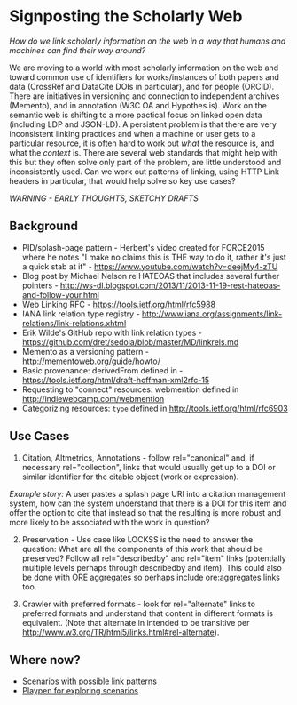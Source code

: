 # Signposting the Scholarly Web

_How do we link scholarly information on the web in a way that humans and machines can find their way around?_

We are moving to a world with most scholarly information on the web and toward common use of identifiers for works/instances of both papers and data (CrossRef and DataCite DOIs in particular), and for people (ORCID). There are initiatives in versioning and connection to independent archives (Memento), and in annotation (W3C OA and Hypothes.is). Work on the semantic web is shifting to a more pactical focus on linked open data (including LDP and JSON-LD). A persistent problem is that there are very inconsistent linking practices and when a machine or user gets to a particular resource, it is often hard to work out _what_ the resource is, and what the _context_ is. There are several web standards that might help with this but they often solve only part of the problem, are little understood and inconsistently used. Can we work out patterns of linking, using HTTP Link headers in particular, that would help solve so key use cases?

*WARNING - EARLY THOUGHTS, SKETCHY DRAFTS*

## Background

  * PID/splash-page pattern - Herbert's video created for FORCE2015 where he notes "I make no claims this is THE way to do it, rather it's just a quick stab at it" - <https://www.youtube.com/watch?v=deejMy4-zTU>
  * Blog post by Michael Nelson re HATEOAS that includes several further pointers - <http://ws-dl.blogspot.com/2013/11/2013-11-19-rest-hateoas-and-follow-your.html>
  * Web Linking RFC - <https://tools.ietf.org/html/rfc5988>
  * IANA link relation type registry - <http://www.iana.org/assignments/link-relations/link-relations.xhtml>
  * Erik Wilde's GitHub repo with link relation types - <https://github.com/dret/sedola/blob/master/MD/linkrels.md>
  * Memento as a versioning pattern - <http://mementoweb.org/guide/howto/>
  * Basic provenance: derivedFrom defined in - <https://tools.ietf.org/html/draft-hoffman-xml2rfc-15>
  * Requesting to "connect" resources: webmention defined in <http://indiewebcamp.com/webmention>
  * Categorizing resources: `type` defined in <http://tools.ietf.org/html/rfc6903>

## Use Cases

1. Citation, Altmetrics, Annotations - follow rel="canonical" and, if necessary rel="collection", links that would usually get up to a DOI or similar identifier for the citable object (work or expression).

*Example story:* A user pastes a splash page URI into a citation management system, how can the system understand that there is a DOI for this item and offer the option to cite that instead so that the resulting is more robust and more likely to be associated with the work in question?

2. Preservation - Use case like LOCKSS is the need to answer the question: What are all the components of this work that should be preserved? Follow all rel="describedby" and rel="item" links (potentially multiple levels perhaps through describedby and item). This could also be done with ORE aggregates so perhaps include ore:aggregates links too.

3. Crawler with preferred formats - look for rel="alternate" links to preferred formats and understand that content in different formats is equivalent. (Note that alternate in intended to be transitive per <http://www.w3.org/TR/html5/links.html#rel-alternate>).

## Where now?

  * [Scenarios with possible link patterns](scenarios.md)
  * [Playpen for exploring scenarios](graphserver.md)

